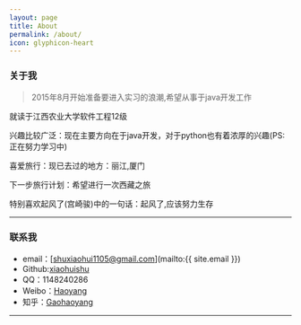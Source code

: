 ```yaml
---
layout: page
title: About
permalink: /about/
icon: glyphicon-heart
---
```


### 关于我

> 2015年8月开始准备要进入实习的浪潮,希望从事于java开发工作 

就读于江西农业大学软件工程12级

兴趣比较广泛：现在主要方向在于java开发，对于python也有着浓厚的兴趣(PS:正在努力学习中)

喜爱旅行：现已去过的地方：丽江,厦门

下一步旅行计划：希望进行一次西藏之旅

特别喜欢起风了(宫崎骏)中的一句话：起风了,应该努力生存

---

### 联系我

* email：[shuxiaohui1105@gmail.com](mailto:{{ site.email }})
* Github:[xiaohuishu](https://github.com/xiaohuishu)
* QQ：1148240286
* Weibo：[Haoyang](http://weibo.com/3115521wh)
* 知乎：[Gaohaoyang](http://www.zhihu.com/people/gaohaoyang)

---

